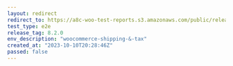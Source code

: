 ```yaml
---
layout: redirect
redirect_to: https://a8c-woo-test-reports.s3.amazonaws.com/public/release/8.2.0/woocommerce-shipping-&-tax/e2e/index.html
test_type: e2e
release_tag: 8.2.0
env_description: "woocommerce-shipping-&-tax"
created_at: "2023-10-10T20:28:46Z"
passed: false
---
```

